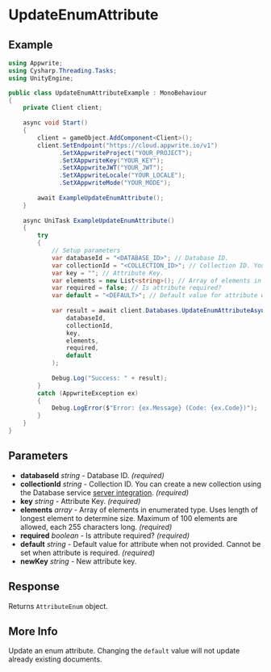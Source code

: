 # UpdateEnumAttribute

## Example

```csharp
using Appwrite;
using Cysharp.Threading.Tasks;
using UnityEngine;

public class UpdateEnumAttributeExample : MonoBehaviour
{
    private Client client;
    
    async void Start()
    {
        client = gameObject.AddComponent<Client>();
        client.SetEndpoint("https://cloud.appwrite.io/v1")
              .SetXAppwriteProject("YOUR_PROJECT");
              .SetXAppwriteKey("YOUR_KEY");
              .SetXAppwriteJWT("YOUR_JWT");
              .SetXAppwriteLocale("YOUR_LOCALE");
              .SetXAppwriteMode("YOUR_MODE");
        
        await ExampleUpdateEnumAttribute();
    }
    
    async UniTask ExampleUpdateEnumAttribute()
    {
        try
        {
            // Setup parameters
            var databaseId = "<DATABASE_ID>"; // Database ID.
            var collectionId = "<COLLECTION_ID>"; // Collection ID. You can create a new collection using the Database service [server integration](https://appwrite.io/docs/server/databases#databasesCreateCollection).
            var key = ""; // Attribute Key.
            var elements = new List<string>(); // Array of elements in enumerated type. Uses length of longest element to determine size. Maximum of 100 elements are allowed, each 255 characters long.
            var required = false; // Is attribute required?
            var default = "<DEFAULT>"; // Default value for attribute when not provided. Cannot be set when attribute is required.
            
            var result = await client.Databases.UpdateEnumAttributeAsync(
                databaseId,
                collectionId,
                key,
                elements,
                required,
                default
            );
            
            Debug.Log("Success: " + result);
        }
        catch (AppwriteException ex)
        {
            Debug.LogError($"Error: {ex.Message} (Code: {ex.Code})");
        }
    }
}
```

## Parameters

- **databaseId** *string* - Database ID. *(required)*
- **collectionId** *string* - Collection ID. You can create a new collection using the Database service [server integration](https://appwrite.io/docs/server/databases#databasesCreateCollection). *(required)*
- **key** *string* - Attribute Key. *(required)*
- **elements** *array* - Array of elements in enumerated type. Uses length of longest element to determine size. Maximum of 100 elements are allowed, each 255 characters long. *(required)*
- **required** *boolean* - Is attribute required? *(required)*
- **default** *string* - Default value for attribute when not provided. Cannot be set when attribute is required. *(required)*
- **newKey** *string* - New attribute key.

## Response

Returns `AttributeEnum` object.
## More Info

Update an enum attribute. Changing the `default` value will not update already existing documents.

